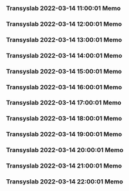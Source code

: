 ### Transyslab 2022-03-14 11:00:01 Memo
### Transyslab 2022-03-14 12:00:01 Memo
### Transyslab 2022-03-14 13:00:01 Memo
### Transyslab 2022-03-14 14:00:01 Memo
### Transyslab 2022-03-14 15:00:01 Memo
### Transyslab 2022-03-14 16:00:01 Memo
### Transyslab 2022-03-14 17:00:01 Memo
### Transyslab 2022-03-14 18:00:01 Memo
### Transyslab 2022-03-14 19:00:01 Memo
### Transyslab 2022-03-14 20:00:01 Memo
### Transyslab 2022-03-14 21:00:01 Memo
### Transyslab 2022-03-14 22:00:01 Memo
